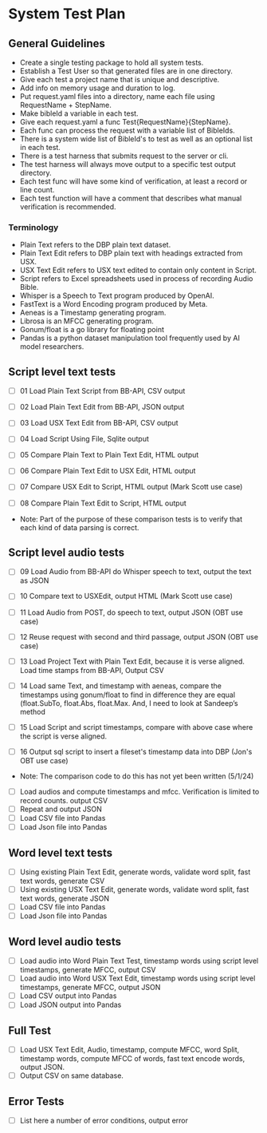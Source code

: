# System Test Plan

## General Guidelines

- Create a single testing package to hold all system tests.
- Establish a Test User so that generated files are in one directory. 
- Give each test a project name that is unique and descriptive. 
- Add info on memory usage and duration to log.
- Put request.yaml files into a directory, name each file using RequestName + StepName.
- Make bibleId a variable in each test. 
- Give each request.yaml a func Test{RequestName}{StepName}.
- Each func can process the request with a variable list of BibleIds.
- There is a system wide list of BibleId's to test as well as an optional list in each test.
- There is a test harness that submits request to the server or cli.
- The test harness will always move output to a specific test output directory.
- Each test func will have some kind of verification, at least a record or line count.
- Each test function will have a comment that describes what manual verification is recommended.

### Terminology

- Plain Text refers to the DBP plain text dataset.
- Plain Text Edit refers to DBP plain text with headings extracted from USX.
- USX Text Edit refers to USX text edited to contain only content in Script.
- Script refers to Excel spreadsheets used in process of recording Audio Bible.
- Whisper is a Speech to Text program produced by OpenAI.
- FastText is a Word Encoding program produced by Meta.
- Aeneas is a Timestamp generating program.
- Librosa is an MFCC generating program.
- Gonum/float is a go library for floating point
- Pandas is a python dataset manipulation tool frequently used by AI model researchers.

## Script level text tests

- [ ] 01 Load Plain Text Script from BB-API, CSV output
- [ ] 02 Load Plain Text Edit from BB-API, JSON output
- [ ] 03 Load USX Text Edit from BB-API, CSV output
- [ ] 04 Load Script Using File, Sqlite output

- [ ] 05 Compare Plain Text to Plain Text Edit, HTML output
- [ ] 06 Compare Plain Text Edit to USX Edit, HTML output
- [ ] 07 Compare USX Edit to Script, HTML output (Mark Scott use case)
- [ ] 08 Compare Plain Text Edit to Script, HTML output
- Note: Part of the purpose of these comparison tests is to verify that each kind of data parsing is correct.

## Script level audio tests

- [ ] 09 Load Audio from BB-API do Whisper speech to text, output the text as JSON
- [ ] 10 Compare text to USXEdit, output HTML (Mark Scott use case)
- [ ] 11 Load Audio from POST, do speech to text, output JSON (OBT use case)
- [ ] 12 Reuse request with second and third passage, output JSON (OBT use case)

- [ ] 13 Load Project Text with Plain Text Edit, because it is verse aligned.  Load time stamps from BB-API, Output CSV
- [ ] 14 Load same Text, and timestamp with aeneas, compare the timestamps using gonum/float to find in difference they are equal (float.SubTo, float.Abs, float.Max.  And, I need to look at Sandeep’s method
- [ ] 15 Load Script and script timestamps, compare with above case where the script is verse aligned.
- [ ] 16 Output sql script to insert a fileset's timestamp data into DBP (Jon's OBT use case)
- Note: The comparison code to do this has not yet been written (5/1/24)

- [ ] Load audios and compute timestamps and mfcc.  Verification is limited to record counts. output CSV
- [ ] Repeat and output JSON
- [ ] Load CSV file into Pandas
- [ ] Load Json file into Pandas

## Word level text tests

- [ ] Using existing Plain Text Edit, generate words, validate word split, fast text words, generate CSV
- [ ] Using existing USX Text Edit, generate words, validate word split, fast text words, generate JSON
- [ ] Load CSV file into Pandas
- [ ] Load Json file into Pandas

## Word level audio tests

- [ ] Load audio into Word Plain Text Test, timestamp words using script level timestamps, generate MFCC, output CSV
- [ ] Load audio into Word USX Text Edit, timestamp words using script level timestamps, generate MFCC, output JSON
- [ ] Load CSV output into Pandas
- [ ] Load JSON output into Pandas

## Full Test

- [ ] Load USX Text Edit, Audio, timestamp, compute MFCC, word Split, timestamp words, compute MFCC of words, fast text encode words, output JSON.
- [ ] Output CSV on same database.

## Error Tests

- [ ] List here a number of error conditions, output error

